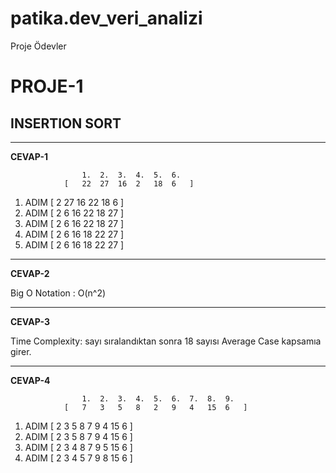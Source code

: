 # patika.dev_veri_analizi
Proje Ödevler

# PROJE-1  
## INSERTION SORT


-----------------------------------------------------------
**CEVAP-1**

					1.	2.	3.	4.	5.	6.						
				[	22	27	16	2	18	6	]					
1.	ADIM			[	2	27	16	22	18	6	]					
2.	ADIM			[	2	6	16	22	18	27	]					
3.	ADIM			[	2	6	16	22	18	27	]					
4.	ADIM			[	2	6	16	18	22	27	]					
5.	ADIM			[	2	6	16	18	22	27	]					

-----------------------------------------------------------
**CEVAP-2**	 

Big O Notation : O(n^2)																
			
-----------------------------------------------------------
**CEVAP-3** 

Time Complexity: sayı sıralandıktan sonra 18 sayısı Average Case kapsamıa girer.												

-----------------------------------------------------------

**CEVAP-4**

					1.	2.	3.	4.	5.	6.	7.	8.	9.			
				[	7	3	5	8	2	9	4	15	6	]		
1.	ADIM			[	2	3	5	8	7	9	4	15	6	]		
2.	ADIM			[	2	3	5	8	7	9	4	15	6	]		
3.	ADIM			[	2	3	4	8	7	9	5	15	6	]		
4.	ADIM			[	2	3	4	5	7	9	8	15	6	]		
